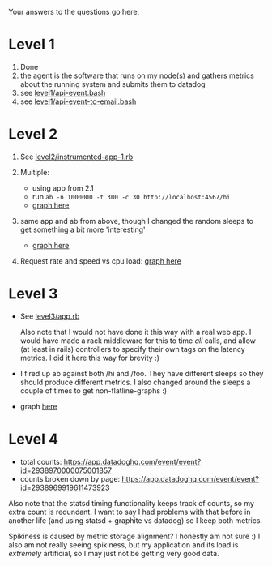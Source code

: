 Your answers to the questions go here.

# Level 1

1. Done
2. the agent is the software that runs on my node(s) and gathers metrics about the running system and submits them to datadog
3. see [level1/api-event.bash](level1/api-event.bash)
4. see [level1/api-event-to-email.bash](level1/api-event-to-email.bash)

# Level 2
1. See [level2/instrumented-app-1.rb](level2/instrumented-app-1.rb)
2. Multiple:

    * using app from 2.1
    * run `ab -n 1000000 -t 300 -c 30 http://localhost:4567/hi`
    * [graph here](https://app.datadoghq.com/event/event?id=2929955795644715010)

3. same app and ab from above, though I changed the random sleeps to get something a bit more 'interesting'
  
    * [graph here](https://app.datadoghq.com/event/event?id=2937187588865265665)

4. Request rate and speed vs cpu load: [graph here](https://app.datadoghq.com/dash/63238/response-times?live=true&page=0&is_auto=false&from_ts=1439329482000&to_ts=1439333082000&tile_size=m)

# Level 3

* See [level3/app.rb](level3/app.rb)

    Also note that I would not have done it this way with a real web app. I would have made a rack middleware for this to time *all* calls, and allow (at least in rails) controllers to specify their own tags on the latency metrics. I did it here this way for brevity :)

* I fired up ab against both /hi and /foo. They have different sleeps so they should produce different metrics. I also changed around the sleeps a couple of times to get non-flatline-graphs :)

* graph [here](https://app.datadoghq.com/event/event?id=2938762822831575041)

# Level 4

* total counts: https://app.datadoghq.com/event/event?id=2938970000075001857
* counts broken down by page: https://app.datadoghq.com/event/event?id=2938969919611473923

Also note that the statsd timing functionality keeps track of counts, so my extra count is redundant. I want to say I had problems with that before in another life (and using statsd + graphite vs datadog) so I keep both metrics.

Spikiness is caused by metric storage alignment? I honestly am not sure :) I also am not really seeing spikiness, but my application and its load is *extremely* artificial, so I may just not be getting very good data.


